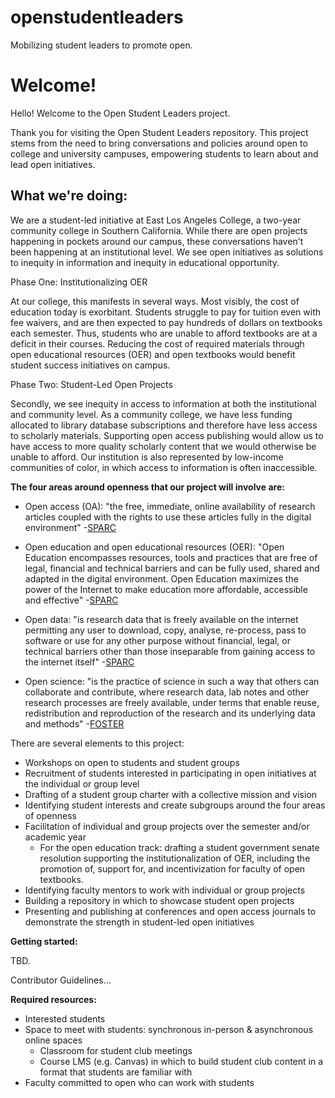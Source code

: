 # openstudentleaders
Mobilizing student leaders to promote open.

# Welcome!
Hello! Welcome to the Open Student Leaders project. 

Thank you for visiting the Open Student Leaders repository. This project stems from the need to bring conversations and policies around open to college and university campuses, empowering students to learn about and lead open initiatives. 

## What we're doing:

We are a student-led initiative at East Los Angeles College, a two-year community college in Southern California. While there are open projects happening in pockets around our campus, these conversations haven't been happening at an institutional level. We see open initiatives as solutions to inequity in information and inequity in educational opportunity. 

Phase One: Institutionalizing OER

At our college, this manifests in several ways. Most visibly, the cost of education today is exorbitant. Students struggle to pay for tuition even with fee waivers, and are then expected to pay hundreds of dollars on textbooks each semester. Thus, students who are unable to afford textbooks are at a deficit in their courses. Reducing the cost of required materials through open educational resources (OER) and open textbooks would benefit student success initiatives on campus.

Phase Two: Student-Led Open Projects

Secondly, we see inequity in access to information at both the institutional and community level. As a community college, we have less funding allocated to library database subscriptions and therefore have less access to scholarly materials. Supporting open access publishing would allow us to have access to more quality scholarly content that we would otherwise be unable to afford. Our institution is also represented by low-income communities of color, in which access to information is often inaccessible. 

**The four areas around openness that our project will involve are:**

* Open access (OA): "the free, immediate, online availability of research articles coupled with the rights to use these articles fully in the digital environment" -[SPARC](https://sparcopen.org/open-access/)

* Open education and open educational resources (OER): "Open Education encompasses resources, tools and practices that are free of legal, financial and technical barriers and can be fully used, shared and adapted in the digital environment. Open Education maximizes the power of the Internet to make education more affordable, accessible and effective" -[SPARC](https://sparcopen.org/open-education/)

* Open data: "is research data that is freely available on the internet permitting any user to download, copy, analyse, re-process, pass to software or use for any other purpose without financial, legal, or technical barriers other than those inseparable from gaining access to the internet itself" -[SPARC](https://sparcopen.org/open-data/)

* Open science: "is the practice of science in such a way that others can collaborate and contribute, where research data, lab notes and other research processes are freely available, under terms that enable reuse, redistribution and reproduction of the research and its underlying data and methods" -[FOSTER](https://www.fosteropenscience.eu/foster-taxonomy/open-science-definition)

There are several elements to this project:

* Workshops on open to students and student groups
* Recruitment of students interested in participating in open initiatives at the individual or group level
* Drafting of a student group charter with a collective mission and vision
* Identifying student interests and create subgroups around the four areas of openness
* Facilitation of individual and group projects over the semester and/or academic year
  * For the open education track: drafting a student government senate resolution supporting the institutionalization of OER, including the promotion of, support for, and incentivization for faculty of open textbooks.
* Identifying faculty mentors to work with individual or group projects 
* Building a repository in which to showcase student open projects 
* Presenting and publishing at conferences and open access journals to demonstrate the strength in student-led open initiatives 

**Getting started:**

TBD. 

Contributor Guidelines...

**Required resources:**

* Interested students
* Space to meet with students: synchronous in-person & asynchronous online spaces 
  * Classroom for student club meetings
  * Course LMS (e.g. Canvas) in which to build student club content in a format that students are familiar with 
* Faculty committed to open who can work with students
